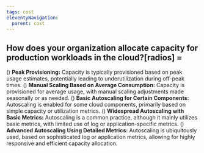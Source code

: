 ```yaml
---
tags: cost
eleventyNavigation:
  parent: cost
---
```


## How does your organization allocate capacity for production workloads in the cloud?[radios] =

() **Peak Provisioning:** Capacity is typically provisioned based on peak usage estimates, potentially leading to underutilization during off-peak times.
() **Manual Scaling Based on Average Consumption:** Capacity is provisioned for average usage, with manual scaling adjustments made seasonally or as needed.
() **Basic Autoscaling for Certain Components:** Autoscaling is enabled for some cloud components, primarily based on simple capacity or utilization metrics.
() **Widespread Autoscaling with Basic Metrics:** Autoscaling is a common practice, although it mainly utilizes basic metrics, with limited use of log or application-specific metrics.
() **Advanced Autoscaling Using Detailed Metrics:** Autoscaling is ubiquitously used, based on sophisticated log or application metrics, allowing for highly responsive and efficient capacity allocation.
